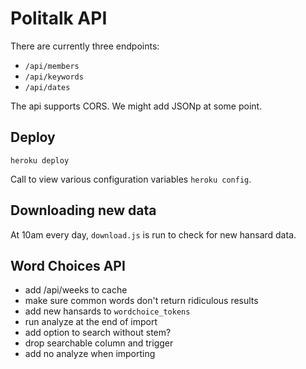# Politalk API

There are currently three endpoints: 

* `/api/members`
* `/api/keywords`
* `/api/dates`

The api supports CORS. We might add JSONp at some point.

## Deploy

`heroku deploy`

Call to view various configuration variables `heroku config`.

## Downloading new data

At 10am every day, `download.js` is run to check for new hansard data.

## Word Choices API

* add /api/weeks to cache
* make sure common words don't return ridiculous results
* add new hansards to `wordchoice_tokens`
* run analyze at the end of import
* add option to search without stem?
* drop searchable column and trigger
* add no analyze when importing
